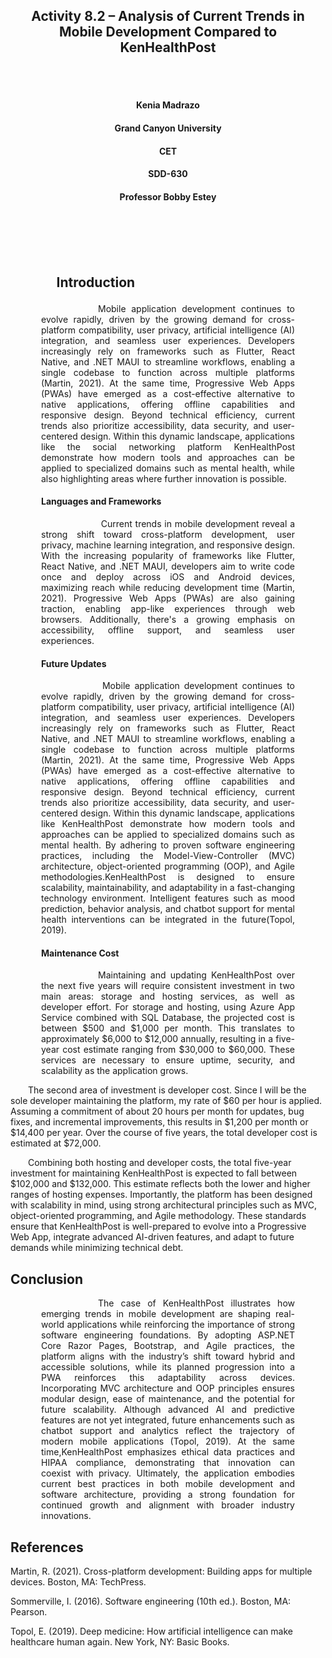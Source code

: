 <br><br>
<h2 align="center">Activity 8.2 – Analysis of Current Trends in Mobile Development Compared to KenHealthPost</h2>
<br><br>

<h4 align="center">Kenia Madrazo</h4>
<h4 align="center">Grand Canyon University</h4>
<h4 align="center">CET</h4>
<h4 align="center">SDD-630</h4>                     
<h4 align="center">Professor Bobby Estey</h4>
<br><br>                  
<br><br>

<h2><p style="text-align: justify; margin-left: 3.5em; margin-right: 3.5em;">Introduction</h3>
<p style="text-align: justify; text-indent: 4.5em; margin-left: 3.5em; margin-right: 3.5em;">
&emsp;&emsp;Mobile application development continues to evolve rapidly, driven by the growing demand for cross-platform compatibility, user privacy, artificial intelligence (AI) integration, and seamless user experiences. Developers increasingly rely on frameworks such as Flutter, React Native, and .NET MAUI to streamline workflows, enabling a single codebase to function across multiple platforms (Martin, 2021). At the same time, Progressive Web Apps (PWAs) have emerged as a cost-effective alternative to native applications, offering offline capabilities and responsive design. Beyond technical efficiency, current trends also prioritize accessibility, data security, and user-centered design. Within this dynamic landscape, applications like the social networking platform KenHealthPost demonstrate how modern tools and approaches can be applied to specialized domains such as mental health, while also highlighting areas where further innovation is possible.</p>

<h4><p style="text-align: justify; margin-left: 3.5em; margin-right: 3.5em;">Languages and Frameworks</h4><p style="text-align: justify; text-indent: 4.5em; margin-left: 3.5em; margin-right: 3.5em;">&emsp;&emsp;
Current trends in mobile development reveal a strong shift toward cross-platform development, user privacy, machine learning integration, and responsive design. With the increasing popularity of frameworks like Flutter, React Native, and .NET MAUI, developers aim to write code once and deploy across iOS and Android devices, maximizing reach while reducing development time (Martin, 2021). Progressive Web Apps (PWAs) are also gaining traction, enabling app-like experiences through web browsers. Additionally, there's a growing emphasis on accessibility, offline support, and seamless user experiences.</p>

<h4><p style="text-align: justify; margin-left: 3.5em; margin-right: 3.5em;">Future Updates</h4><p style="text-align: justify; text-indent: 4.5em; margin-left: 3.5em; margin-right: 3.5em;">&emsp;&emsp;
Mobile application development continues to evolve rapidly, driven by the growing demand for cross-platform compatibility, user privacy, artificial intelligence (AI) integration, and seamless user experiences. Developers increasingly rely on frameworks such as Flutter, React Native, and .NET MAUI to streamline workflows, enabling a single codebase to function across multiple platforms (Martin, 2021). At the same time, Progressive Web Apps (PWAs) have emerged as a cost-effective alternative to native applications, offering offline capabilities and responsive design. Beyond technical efficiency, current trends also prioritize accessibility, data security, and user-centered design. Within this dynamic landscape, applications like KenHealthPost demonstrate how modern tools and approaches can be applied to specialized domains such as mental health. By adhering to proven software engineering practices, including the Model-View-Controller (MVC) architecture, object-oriented programming (OOP), and Agile methodologies.KenHealthPost is designed to ensure scalability, maintainability, and adaptability in a fast-changing technology environment. Intelligent features such as mood prediction, behavior analysis, and chatbot support for mental health interventions can be integrated in the future(Topol, 2019).</p>

<h4><p style="text-align: justify; margin-left: 3.5em; margin-right: 3.5em;">Maintenance Cost</h4><p style="text-align: justify; text-indent: 4.5em; margin-left: 3.5em; margin-right: 3.5em;">&emsp;&emsp;Maintaining and updating KenHealthPost over the next five years will require consistent investment in two main areas: storage and hosting services, as well as developer effort. For storage and hosting, using Azure App Service combined with SQL Database, the projected cost is between $500 and $1,000 per month. This translates to approximately $6,000 to $12,000 annually, resulting in a five-year cost estimate ranging from $30,000 to $60,000. These services are necessary to ensure uptime, security, and scalability as the application grows.

&emsp;&emsp;The second area of investment is developer cost. Since I will be the sole developer maintaining the platform, my rate of $60 per hour is applied. Assuming a commitment of about 20 hours per month for updates, bug fixes, and incremental improvements, this results in $1,200 per month or $14,400 per year. Over the course of five years, the total developer cost is estimated at $72,000.

&emsp;&emsp;Combining both hosting and developer costs, the total five-year investment for maintaining KenHealthPost is expected to fall between $102,000 and $132,000. This estimate reflects both the lower and higher ranges of hosting expenses. Importantly, the platform has been designed with scalability in mind, using strong architectural principles such as MVC, object-oriented programming, and Agile methodology. These standards ensure that KenHealthPost is well-prepared to evolve into a Progressive Web App, integrate advanced AI-driven features, and adapt to future demands while minimizing technical debt.</p>


## Conclusion

<p style="text-align: justify; text-indent: 4.5em; margin-left: 3.5em; margin-right: 3.5em;">&emsp;&emsp;The case of KenHealthPost illustrates how emerging trends in mobile development are shaping real-world applications while reinforcing the importance of strong software engineering foundations. By adopting ASP.NET Core Razor Pages, Bootstrap, and Agile practices, the platform aligns with the industry’s shift toward hybrid and accessible solutions, while its planned progression into a PWA reinforces this adaptability across devices. Incorporating MVC architecture and OOP principles ensures modular design, ease of maintenance, and the potential for future scalability. Although advanced AI and predictive features are not yet integrated, future enhancements such as chatbot support and analytics reflect the trajectory of modern mobile applications (Topol, 2019). At the same time,KenHealthPost emphasizes ethical data practices and HIPAA compliance, demonstrating that innovation can coexist with privacy. Ultimately, the application embodies current best practices in both mobile development and software architecture, providing a strong foundation for continued growth and alignment with broader industry innovations.</p>

## References

Martin, R. (2021). Cross-platform development: Building apps for multiple devices. Boston, MA: TechPress.

Sommerville, I. (2016). Software engineering (10th ed.). Boston, MA: Pearson.

Topol, E. (2019). Deep medicine: How artificial intelligence can make healthcare human again. New York, NY: Basic Books.